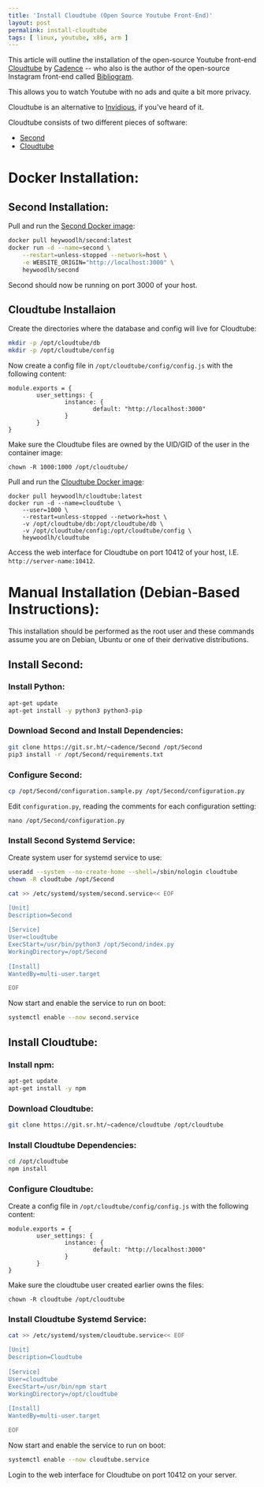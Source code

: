 ```yaml
---
title: 'Install Cloudtube (Open Source Youtube Front-End)'
layout: post
permalink: install-cloudtube
tags: [ linux, youtube, x86, arm ]
---
```


This article will outline the installation of the open-source Youtube front-end [Cloudtube](https://sr.ht/~cadence/tube/) by [Cadence](https://cadence.moe/) -- who also is the author of the open-source Instagram front-end called [Bibliogram](https://bibliogram.art/).

This allows you to watch Youtube with no ads and quite a bit more privacy.

Cloudtube is an alternative to [Invidious](https://invidious.site/), if you've heard of it.

Cloudtube consists of two different pieces of software:
- [Second](https://git.sr.ht/~cadence/Second)
- [Cloudtube](https://git.sr.ht/~cadence/cloudtube)

# Docker Installation:

## Second Installation:

Pull and run the [Second Docker image](https://hub.docker.com/r/heywoodlh/second):

```bash
docker pull heywoodlh/second:latest
docker run -d --name=second \
	--restart=unless-stopped --network=host \
	-e WEBSITE_ORIGIN="http://localhost:3000" \
	heywoodlh/second
```

Second should now be running on port 3000 of your host.

## Cloudtube Installaion

Create the directories where the database and config will live for Cloudtube:

```bash
mkdir -p /opt/cloudtube/db
mkdir -p /opt/cloudtube/config
```

Now create a config file in `/opt/cloudtube/config/config.js` with the following content:

```
module.exports = {
        user_settings: {
                instance: {
                        default: "http://localhost:3000"
                }
        }
}
```

Make sure the Cloudtube files are owned by the UID/GID of the user in the container image:

```
chown -R 1000:1000 /opt/cloudtube/
```

Pull and run the [Cloudtube Docker image](https://hub.docker.com/r/heywoodlh/cloudtube):
```
docker pull heywoodlh/cloudtube:latest
docker run -d --name=cloudtube \
	--user=1000 \
	--restart=unless-stopped --network=host \
	-v /opt/cloudtube/db:/opt/cloudtube/db \
	-v /opt/cloudtube/config:/opt/cloudtube/config \
	heywoodlh/cloudtube
```

Access the web interface for Cloudtube on port 10412 of your host, I.E. `http://server-name:10412`.


# Manual Installation (Debian-Based Instructions):

This installation should be performed as the root user and these commands assume you are on Debian, Ubuntu or one of their derivative distributions.

## Install Second:

### Install Python:

```bash
apt-get update
apt-get install -y python3 python3-pip
```

### Download Second and Install Dependencies:

```bash
git clone https://git.sr.ht/~cadence/Second /opt/Second
pip3 install -r /opt/Second/requirements.txt
```

### Configure Second:


```bash
cp /opt/Second/configuration.sample.py /opt/Second/configuration.py
```

Edit `configuration.py`, reading the comments for each configuration setting:

```
nano /opt/Second/configuration.py
```

### Install Second Systemd Service:

Create system user for systemd service to use:
```bash
useradd --system --no-create-home --shell=/sbin/nologin cloudtube
chown -R cloudtube /opt/Second
```

```bash
cat >> /etc/systemd/system/second.service<< EOF

[Unit]
Description=Second
 
[Service]
User=cloudtube
ExecStart=/usr/bin/python3 /opt/Second/index.py
WorkingDirectory=/opt/Second
 
[Install]
WantedBy=multi-user.target

EOF
```

Now start and enable the service to run on boot:

```bash
systemctl enable --now second.service
```


## Install Cloudtube:

### Install npm:

```bash
apt-get update
apt-get install -y npm
```

### Download Cloudtube:

```bash
git clone https://git.sr.ht/~cadence/cloudtube /opt/cloudtube
```

### Install Cloudtube Dependencies:

```bash
cd /opt/cloudtube
npm install
```

### Configure Cloudtube:

Create a config file in `/opt/cloudtube/config/config.js` with the following content:

```
module.exports = {
        user_settings: {
                instance: {
                        default: "http://localhost:3000"
                }
        }
}
```

Make sure the cloudtube user created earlier owns the files:

```
chown -R cloudtube /opt/cloudtube
```

### Install Cloudtube Systemd Service:

```bash
cat >> /etc/systemd/system/cloudtube.service<< EOF

[Unit]
Description=Cloudtube
 
[Service]
User=cloudtube
ExecStart=/usr/bin/npm start
WorkingDirectory=/opt/cloudtube
 
[Install]
WantedBy=multi-user.target

EOF
```

Now start and enable the service to run on boot:

```bash
systemctl enable --now cloudtube.service
```


Login to the web interface for Cloudtube on port 10412 on your server.
